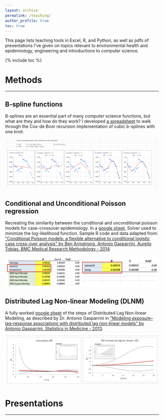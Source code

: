 ```yaml
---
layout: archive
permalink: /teaching/
author_profile: true
toc: true
---
```


This page lists teaching tools in Excel, R, and Python, as well as pdfs of presentations I've given on topics relevant to environmental health and epidemiology, engineering and introductions to computer science.

{% include toc %}
<br>
# Methods
___
## B-spline functions

B-splines are an essential part of many computer science functions, but what are they and how do they work? I developed [a spreadsheet](https://docs.google.com/spreadsheets/d/1E8ozpvn5O1euQtNcaiMLqa-QP4Q_PBpoAX7TgeKYCkU/edit?usp=sharing) to walk through the Cox-de Boor recursion implementation of cubic b-splines with one knot.

[![B-spline functions](/assets/images/Bspline_thumb.PNG)](https://docs.google.com/spreadsheets/d/1E8ozpvn5O1euQtNcaiMLqa-QP4Q_PBpoAX7TgeKYCkU/edit?usp=sharing)

## Conditional and Unconditional Poisson regression

Recreating the similarity between the conditional and unconditional poisson models for case-crossover epidemiology. In a [google sheet](https://docs.google.com/spreadsheets/d/1eNbHk5S-NEwsu49rO7XXXCVJnmLdLUQRxH3OQ-5HwUU/edit?usp=sharing), Solver used to minimize the log-likelihood function. Sample R code and data adapted from: ["Conditional Poisson models: a flexible alternative to conditional logistic case cross-over analysis" by Ben Armstrong, Antonio Gasparrini, Aurelio Tobias. BMC Medical Research Methodology - 2014](https://bmcmedresmethodol.biomedcentral.com/articles/10.1186/1471-2288-14-122).

[![Poisson](/assets/images/Poisson.png)](https://docs.google.com/spreadsheets/d/1eNbHk5S-NEwsu49rO7XXXCVJnmLdLUQRxH3OQ-5HwUU/edit?usp=sharing) 

## Distributed Lag Non-linear Modeling (DLNM)

A fully worked [google sheet](https://docs.google.com/spreadsheets/d/1SP6PTXO6TtaVxoACTi5at0KpCNa9jmGhb6vR4PSiYmg/edit?usp=sharing]) of the steps of Distributed Lag Non-linear Modeling, as described by Dr. Antonio Gasparrini in
["Modeling exposure–lag–response associations with distributed lag non-linear models" by Antonio Gasparrini. Statistics in Medicine - 2013](https://onlinelibrary.wiley.com/doi/full/10.1002/sim.5963). 

[![DLNM](/assets/images/DLNM.png)](https://docs.google.com/spreadsheets/d/1SP6PTXO6TtaVxoACTi5at0KpCNa9jmGhb6vR4PSiYmg/edit?usp=sharing) 

# Presentations
____


